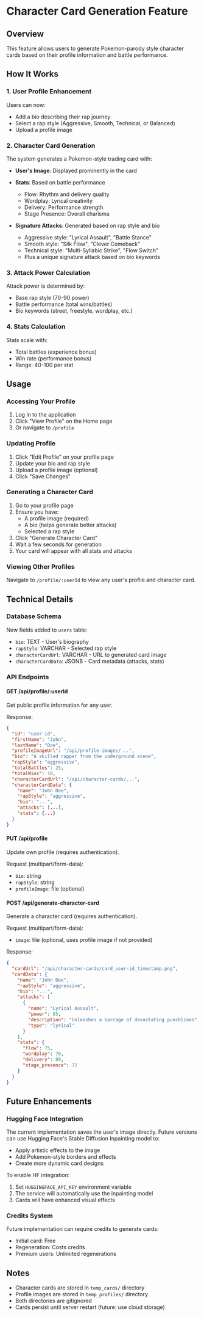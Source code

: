 # Character Card Generation Feature

## Overview
This feature allows users to generate Pokemon-parody style character cards based on their profile information and battle performance.

## How It Works

### 1. User Profile Enhancement
Users can now:
- Add a bio describing their rap journey
- Select a rap style (Aggressive, Smooth, Technical, or Balanced)
- Upload a profile image

### 2. Character Card Generation
The system generates a Pokemon-style trading card with:
- **User's Image**: Displayed prominently in the card
- **Stats**: Based on battle performance
  - Flow: Rhythm and delivery quality
  - Wordplay: Lyrical creativity
  - Delivery: Performance strength
  - Stage Presence: Overall charisma

- **Signature Attacks**: Generated based on rap style and bio
  - Aggressive style: "Lyrical Assault", "Battle Stance"
  - Smooth style: "Silk Flow", "Clever Comeback"
  - Technical style: "Multi-Syllabic Strike", "Flow Switch"
  - Plus a unique signature attack based on bio keywords

### 3. Attack Power Calculation
Attack power is determined by:
- Base rap style (70-90 power)
- Battle performance (total wins/battles)
- Bio keywords (street, freestyle, wordplay, etc.)

### 4. Stats Calculation
Stats scale with:
- Total battles (experience bonus)
- Win rate (performance bonus)
- Range: 40-100 per stat

## Usage

### Accessing Your Profile
1. Log in to the application
2. Click "View Profile" on the Home page
3. Or navigate to `/profile`

### Updating Profile
1. Click "Edit Profile" on your profile page
2. Update your bio and rap style
3. Upload a profile image (optional)
4. Click "Save Changes"

### Generating a Character Card
1. Go to your profile page
2. Ensure you have:
   - A profile image (required)
   - A bio (helps generate better attacks)
   - Selected a rap style
3. Click "Generate Character Card"
4. Wait a few seconds for generation
5. Your card will appear with all stats and attacks

### Viewing Other Profiles
Navigate to `/profile/:userId` to view any user's profile and character card.

## Technical Details

### Database Schema
New fields added to `users` table:
- `bio`: TEXT - User's biography
- `rapStyle`: VARCHAR - Selected rap style
- `characterCardUrl`: VARCHAR - URL to generated card image
- `characterCardData`: JSONB - Card metadata (attacks, stats)

### API Endpoints

#### GET /api/profile/:userId
Get public profile information for any user.

Response:
```json
{
  "id": "user-id",
  "firstName": "John",
  "lastName": "Doe",
  "profileImageUrl": "/api/profile-images/...",
  "bio": "A skilled rapper from the underground scene",
  "rapStyle": "aggressive",
  "totalBattles": 25,
  "totalWins": 18,
  "characterCardUrl": "/api/character-cards/...",
  "characterCardData": {
    "name": "John Doe",
    "rapStyle": "aggressive",
    "bio": "...",
    "attacks": [...],
    "stats": {...}
  }
}
```

#### PUT /api/profile
Update own profile (requires authentication).

Request (multipart/form-data):
- `bio`: string
- `rapStyle`: string
- `profileImage`: file (optional)

#### POST /api/generate-character-card
Generate a character card (requires authentication).

Request (multipart/form-data):
- `image`: file (optional, uses profile image if not provided)

Response:
```json
{
  "cardUrl": "/api/character-cards/card_user-id_timestamp.png",
  "cardData": {
    "name": "John Doe",
    "rapStyle": "aggressive",
    "bio": "...",
    "attacks": [
      {
        "name": "Lyrical Assault",
        "power": 85,
        "description": "Unleashes a barrage of devastating punchlines",
        "type": "lyrical"
      }
    ],
    "stats": {
      "flow": 75,
      "wordplay": 70,
      "delivery": 80,
      "stage_presence": 72
    }
  }
}
```

## Future Enhancements

### Hugging Face Integration
The current implementation saves the user's image directly. Future versions can use Hugging Face's Stable Diffusion Inpainting model to:
- Apply artistic effects to the image
- Add Pokemon-style borders and effects
- Create more dynamic card designs

To enable HF integration:
1. Set `HUGGINGFACE_API_KEY` environment variable
2. The service will automatically use the inpainting model
3. Cards will have enhanced visual effects

### Credits System
Future implementation can require credits to generate cards:
- Initial card: Free
- Regeneration: Costs credits
- Premium users: Unlimited regenerations

## Notes
- Character cards are stored in `temp_cards/` directory
- Profile images are stored in `temp_profiles/` directory
- Both directories are gitignored
- Cards persist until server restart (future: use cloud storage)
